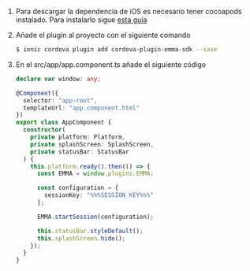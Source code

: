 1. Para descargar la dependencia de iOS es necesario tener cocoapods instalado. Para instalarlo sigue <a target="_blank" href="https://guides.cocoapods.org/using/getting-started.html#toc_3">esta guía</a>

2. Añade el plugin al proyecto con el siguiente comando

   ```bash
   $ ionic cordova plugin add cordova-plugin-emma-sdk --save
   ```

3. En el src/app/app.component.ts añade el siguiente código

   ```typescript
   declare var window: any;

   @Component({
     selector: "app-root",
     templateUrl: "app.component.html"
   })
   export class AppComponent {
     constructor(
       private platform: Platform,
       private splashScreen: SplashScreen,
       private statusBar: StatusBar
     ) {
       this.platform.ready().then(() => {
         const EMMA = window.plugins.EMMA;

         const configuration = {
           sessionKey: "%%%SESSION_KEY%%%"
         };

         EMMA.startSession(configuration);

         this.statusBar.styleDefault();
         this.splashScreen.hide();
       });
     }
   }
   ```
